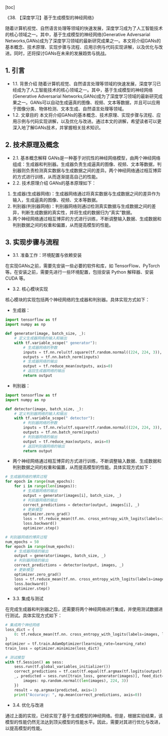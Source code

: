 
[toc]                    
                
                
《38. 【深度学习】基于生成模型的神经网络》

随着计算机视觉、自然语言处理等领域的快速发展，深度学习成为了人工智能技术的核心领域之一。其中，基于生成模型的神经网络(Generative Adversarial Networks,GANs)成为了深度学习领域的最新研究成果之一。本文将介绍GANs的基本概念、技术原理、实现步骤与流程、应用示例与代码实现讲解，以及优化与改进。同时，还将探讨GANs在未来的发展趋势与挑战。

## 1. 引言

- 1.1. 背景介绍
随着计算机视觉、自然语言处理等领域的快速发展，深度学习已经成为了人工智能技术的核心领域之一。其中，基于生成模型的神经网络(Generative Adversarial Networks,GANs)成为了深度学习领域的最新研究成果之一。GANs可以自动生成逼真的图像、视频、文本等数据，并且可以应用于图像分类、物体检测、文本生成、自然语言处理等领域。
- 1.2. 文章目的
本文将介绍GANs的基本概念、技术原理、实现步骤与流程、应用示例与代码实现讲解，以及优化与改进。通过本文的讲解，希望读者可以更深入地了解GANs技术，并掌握相关技术知识。

## 2. 技术原理及概念

- 2.1. 基本概念解释
GANs是一种基于对抗性的神经网络模型，由两个神经网络组成：生成器和判别器。生成器负责生成逼真的图像、视频、文本等数据，判别器则负责检测真实数据与生成数据之间的差异。两个神经网络通过相互博弈的方式进行训练，从而逐渐提高自己的性能。
- 2.2. 技术原理介绍
GANs的基本原理如下：

1. 生成器(生成器网络)：生成器网络通过将真实数据与生成数据之间的差异作为输入，生成逼真的图像、视频、文本等数据。
2. 判别器(判别器网络)：判别器网络则通过检测真实数据与生成数据之间的差异，判断生成数据的真实性，并将生成的数据归为“真实”数据。
3. 两个神经网络通过相互博弈的方式进行训练，不断调整输入数据、生成数据和判别数据之间的权重和偏置，从而提高模型的性能。

## 3. 实现步骤与流程

- 3.1. 准备工作：环境配置与依赖安装

在实现GANs之前，需要先安装一些必要的软件和库，如 TensorFlow、PyTorch 等。在安装之前，需要先进行一些环境配置，包括安装 Python 解释器、安装 CUDA 等。

- 3.2. 核心模块实现

核心模块的实现包括两个神经网络的生成器和判别器。具体实现方式如下：

- 生成器：

```python
import tensorflow as tf
import numpy as np

def generator(image, batch_size, _):
    # 定义生成器网络的输入和输出
    with tf.variable_scope(" generator"):
        # 生成器网络的参数
        inputs = tf.nn.relu(tf.square(tf.random.normal((224, 224, 3)), axis=0))
        outputs = tf.nn.batch_norm(inputs)
        # 生成器网络的输出
        output = tf.reduce_mean(outputs, axis=0)
        # 返回生成器网络的输出
        return output
```
- 判别器：

```python
import tensorflow as tf
import numpy as np

def detector(image, batch_size, _):
    # 定义判别器网络的输入和输出
    with tf.variable_scope(" detector"):
        # 判别器网络的参数
        inputs = tf.nn.relu(tf.square(tf.random.normal((224, 224, 3)), axis=0))
        outputs = tf.nn.batch_norm(inputs)
        # 判别器网络的输出
        output = tf.reduce_max(outputs, axis=0)
        # 返回判别器网络的输出
        return output
```
- 两个神经网络通过相互博弈的方式进行训练，不断调整输入数据、生成数据和判别数据之间的权重和偏置，从而提高模型的性能。具体实现方式如下：
```python
# 生成器网络的博弈过程
for epoch in range(num_epochs):
    for i in range(len(images)):
        # 生成器网络的输出
        output = generator(images[i], batch_size, _)
        # 判别器网络的输出
        correct_predictions = detector(output, images[i], _)
        # 更新模型
        optimizer.zero_grad()
        loss = tf.reduce_mean(tf.nn. cross_entropy_with_logits(labels=images[i], logits=output))
        loss.backward()
        optimizer.step()

# 判别器网络的博弈过程
num_epochs = 50
for epoch in range(num_epochs):
    # 生成器网络的输出
    output = generator(images, batch_size, _)
    # 判别器网络的输出
    correct_predictions = detector(output, images, _)
    # 更新模型
    optimizer.zero_grad()
    loss = tf.reduce_mean(tf.nn. cross_entropy_with_logits(labels=images, logits=output))
    loss.backward()
    optimizer.step()
```
- 3.3. 集成与测试

在完成生成器和判别器之后，还需要将两个神经网络进行集成，并使用测试数据进行测试。具体实现方式如下：
```python
# 集成两个神经网络
loss_dict = {
    0: tf.reduce_mean(tf.nn. cross_entropy_with_logits(labels=images, logits=output))
}
optimizer = tf.train.AdamOptimizer(learning_rate=learning_rate)
train_loss = optimizer.minimize(loss_dict)

# 测试模型
with tf.Session() as sess:
    sess.run(tf.global_variables_initializer())
    correct_predictions = tf.cast(tf.equal(tf.argmax(tf.logits(output), axis=1), labels), tf.float32)
    _, predicted = sess.run([train_loss, generator(images)], feed_dict={
        images: np.random.normal((len(images), 224, 3))
    })
    result = np.argmax(predicted, axis=1)
    print("Accuracy: ", np.mean(correct_predictions, axis=0))
```
- 3.4. 优化与改进

通过上面的实现，已经实现了基于生成模型的神经网络。但是，根据实验结果，该模型的性能仍然无法达到顶尖模型的性能水平。因此，需要对其进行优化与改进，以提高模型的性能。

